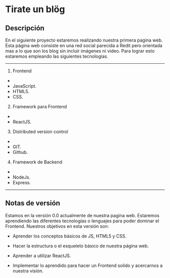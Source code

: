 # Tirate un blög
Descripción
---

En el siguiente proyecto estaremos realizando nuestra primera pagina web. Esta página web consiste en una red social parecida a Redit pero orientada mas a lo que son los blog sin incluir imágenes ni video. Para lograr esto estaremos empleando las siguientes tecnologías.

---
1. Frontend
-
-  JavaScript.
-  HTML5.
-   CSS.

2. Framework para Frontend
-
-   ReactJS.

3. Distributed version control
-
-   GIT.
-   Github.

4. Framework de Backend
-
-   NodeJs.
-   Express.

---
Notas de versión
-
Estamos en la versión 0.0 actualmente de nuestra pagina web. Estaremos aprendiendo las diferentes tecnologías o lenguajes para poder dominar el Frontend. Nuestros objetivos en esta versión son:

- Aprender los conceptos básicos de JS, HTML5 y CSS.

-   Hacer la estructura o el esqueleto básico de nuestra página web.

-   Aprender a utilizar ReactJS.

-   Implementar lo aprendido para hacer un Frontend solido y acercarnos a nuestra visión.